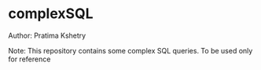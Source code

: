 # complexSQL

Author: Pratima Kshetry

Note: This repository contains some complex SQL queries. To be used only for reference
